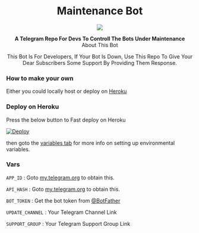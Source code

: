 <h1 align="center">Maintenance Bot</h1>
<p align="center">
  <a

<p align="center">
  <img src="https://telegra.ph/file/60fdc9e6682702bf4b471.jpg">
</p>
</a>
  <p align="center">
    <b>A Telegram Repo For Devs To Controll The Bots Under Maintenance</b>
    <br />
    <a

### About This Bot

<p align='center'>
    This Bot Is For Developers, If Your Bot Is Down, Use This Repo To Give Your Dear Subscribers Some Support By Providing Them Response.
</p>

### How to make your own

Either you could locally host or deploy on [Heroku](https://heroku.com)

### Deploy on Heroku

Press the below button to Fast deploy on Heroku

[![Deploy](https://www.herokucdn.com/deploy/button.svg)](https://heroku.com/deploy?template=https://github.com/vivek-tp/Maintenance-Bot)

then goto the <a href="#vars">variables tab</a> for more info on setting up environmental variables.


### Vars

`APP_ID` : Goto [my.telegram.org](https://my.telegram.org) to obtain this.

`API_HASH` : Goto [my.telegram.org](https://my.telegram.org) to obtain this.

`BOT_TOKEN` : Get the bot token from [@BotFather](https://telegram.dog/BotFather)

`UPDATE_CHANNEL` : Your Telegram Channel Link

`SUPPORT_GROUP` : Your Telegram Support Group Link
